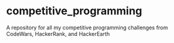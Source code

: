# competitive_programming
A repository for all my competitive programming challenges from CodeWars, HackerRank, and HackerEarth
